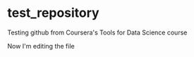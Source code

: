 # test_repository
Testing github from Coursera's Tools for Data Science course

Now I'm editing the file
